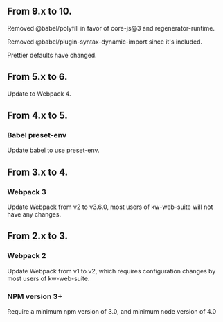 ## From 9.x to 10.

Removed @babel/polyfill in favor of core-js@3 and regenerator-runtime.

Removed @babel/plugin-syntax-dynamic-import since it's included.

Prettier defaults have changed.

## From 5.x to 6.

Update to Webpack 4.

## From 4.x to 5.

### Babel preset-env

Update babel to use preset-env.

## From 3.x to 4.

### Webpack 3

Update Webpack from v2 to v3.6.0, most users of kw-web-suite will not have any
changes.

## From 2.x to 3.

### Webpack 2

Update Webpack from v1 to v2, which requires configuration changes by most
users of kw-web-suite.

### NPM version 3+

Require a minimum npm version of 3.0, and minimum node version of 4.0
